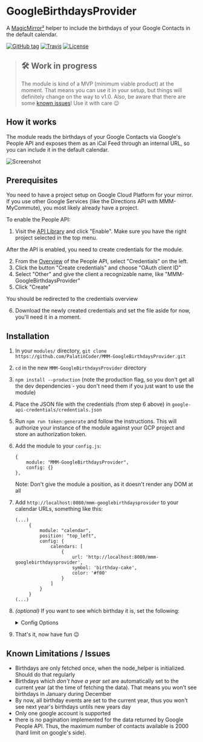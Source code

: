 # GoogleBirthdaysProvider

A [MagicMirror²](https://magicmirror.builders/) helper to include the birthdays of your Google Contacts in the default calendar.

[![GitHub tag](https://img.shields.io/github/tag/PalatinCoder/MMM-GoogleBirthdaysProvider.svg?style=flat-square)](https://github.com/PalatinCoder/MMM-GoogleBirthdaysProvider/releases)
[![Travis](https://img.shields.io/travis/com/PalatinCoder/MMM-GoogleBirthdaysProvider.svg?style=flat-square)](https://travis-ci.com/PalatinCoder/MMM-GoogleBirthdaysProvider)
[![License](https://img.shields.io/github/license/PalatinCoder/MMM-GoogleBirthdaysProvider.svg?style=flat-square)](https://github.com/PalatinCoder/MMM-GoogleBirthdaysProvider/blob/master/LICENSE.md)

> ## 🛠 Work in progress
> The module is kind of a MVP (minimum viable product) at the moment. That means you can use it in your setup, but things will definitely change on the way to v1.0.
> Also, be aware that there are some [known issues](#known-limitations--issues)! Use it with care 😉

## How it works

The module reads the birthdays of your Google Contacts via Google's People API and exposes them as an iCal Feed through an internal URL, so you can include it in the default calendar.

![Screenshot](screenshot.png)

## Prerequisites

You need to have a project setup on Google Cloud Platform for your mirror. If you use other Google Services (like the Directions API with MMM-MyCommute), you most likely already have a project.

To enable the People API:
1. Visit the [API Library](https://console.cloud.google.com/apis/library/people.googleapis.com) and click "Enable". Make sure you have the right project selected in the top menu.

After the API is enabled, you need to create credentials for the module.

2. From the [Overview](https://console.cloud.google.com/apis/api/people.googleapis.com/overview) of the People API, select "Credentials" on the left.
3. Click the button "Create credentials" and choose "OAuth client ID"
4. Select "Other" and give the client a recognizable name, like "MMM-GoogleBirthdaysProvider"
5. Click "Create"

You should be redirected to the credentials overview

6. Download the newly created credentials and set the file aside for now, you'll need it in a moment.

## Installation

1. In your `modules/` directory, `git clone https://github.com/PalatinCoder/MMM-GoogleBirthdaysProvider.git`
2. `cd` in the new `MMM-GoogleBirthdaysProvider` directory
3. `npm install --production` (note the production flag, so you don't get all the dev dependencies - you don't need them if you just want to use the module)
4. Place the JSON file with the credentials (from step 6 above) in `google-api-credentials/credentials.json`
5. Run `npm run token:generate` and follow the instructions. This will authorize your instance of the module against your GCP project and store an authorization token.
6. Add the module to your `config.js`:
   ```
   {
       module: "MMM-GoogleBirthdaysProvider",
       config: {}
   },
   ```
   Note: Don't give the module a position, as it doesn't render any DOM at all

7. Add `http://localhost:8080/mmm-googlebirthdaysprovider` to your calendar URLs, something like this:
   ```
   (...)
		{
			module: "calendar",
			position: "top_left",
			config: {
				calendars: [
					{
						url: 'http://localhost:8080/mmm-googlebirthdaysprovider',
						symbol: 'birthday-cake',
						color: '#f00'
					}
				]
			}
		}
   (...)
   ```
8. *(optional)* If you want to see which birthday it is, set the following: 
   <details><summary>Config Options</summary>
   <p>
   Set `displayRepeatingCountTitle` to `true` and set the suffix for the count in the `repeatingCountTitle` in the calendar's options, like so:

   ```
   (...)
		{
			module: "calendar",
			position: "top_left",
			config: {
				displayRepeatingCountTitle: true,
				calendars: [
					{
						url: 'http://localhost:8080/mmm-googlebirthdaysprovider',
						symbol: 'birthday-cake',
						repeatingCountTitle: "Birthday",
						color: '#f00'
					}
				]
			}
		}
   (...)
   ```
   </p>
9. That's it, now have fun 😉

## Known Limitations / Issues
* Birthdays are only fetched once, when the node_helper is initialized. Should do that regularly
* Birthdays which *don't have a year set* are automatically set to the current year (at the time of fetching the data). That means you won't see birthdays in January during December
* By now, all birthday events are set to the current year, thus you won't see next year's birthdays untils new years day
* Only one google account is supported
* there is no pagination implemented for the data returned by Google People API. Thus, the maximum number of contacts available is 2000 (hard limit on google's side).
